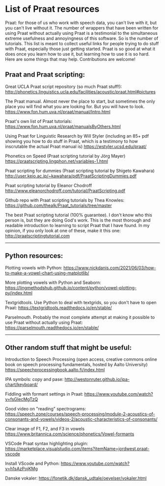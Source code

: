 # List of Praat resources

Praat: for those of us who work with speech data, you can't live with it, but you can't live without it. The number of wrappers that have been written for using Praat without actually using Praat is a testimonial to the simultaneous extreme usefulness and annoyingness of this software. So is the number of tutorials. This list is meant to collect useful links for people trying to do stuff with Praat, especially those just getting started. Praat is so good at what it does once you learn how to use it, but learning how to use it is so hard. Here are some things that may help. Contributions are welcome!

## Praat and Praat scripting:

Great UCLA Praat script repository (so much Praat stuff!):
http://phonetics.linguistics.ucla.edu/facilities/acoustic/praat.html#pictures

The Praat manual. Almost never the place to start, but sometimes the only place you will find what you are looking for. But you will have to look.
https://www.fon.hum.uva.nl/praat/manual/Intro.html

Praat's own list of Praat tutorials: https://www.fon.hum.uva.nl/praat/manualsByOthers.html

Using Praat for Linguistic Research by Will Styler (including an 85+ pdf showing you how to do stuff in Praat, which is a testimony to how inscrutable the actual Praat manual is)
https://wstyler.ucsd.edu/praat/

Phonetics on Speed (Praat scripting tutorial by Jörg Mayer)
https://praatscripting.lingphon.net/variables-1.html

Praat scripting for dummies (Praat scripting tutorial by Shigeto Kawahara)
http://user.keio.ac.jp/~kawahara/pdf/PraatScriptingDummies.pdf

Praat scripting tutorial by Eleanor Chodroff
http://www.eleanorchodroff.com/tutorial/PraatScripting.pdf

Github repo with Praat scripting tutorials by Thea Knowles:
https://github.com/thealk/Praat_tutorials/tree/master

The best Praat scripting tutorial (100% guarantee). I don't know who this person is, but they are doing God's work. This is the most thorough and readable introduction to learning to script Praat that I have found. In my opinion, if you only look at one of these, make it this one:
http://praatscriptingtutorial.com

---

## Python resources:

Plotting vowels with Python:
https://www.nickdanis.com/2021/06/03/how-to-make-a-vowel-chart-using-matplotlib/

More plotting vowels with Python and Seaborn:
https://lingmethodshub.github.io/content/python/vowel-plotting-py/index.html

Textgridtools. Use Python to deal with textgrids, so you don't have to open Praat:
https://textgridtools.readthedocs.io/en/stable/

Parselmouth. Probably the most complete attempt at making it possible to use Praat without actually using Praat:
https://parselmouth.readthedocs.io/en/stable/

---

## Other random stuff that might be useful:

Introduction to Speech Processing (open access, creative commons online book on speech processing fundamentals, hosted by Aalto University)
https://speechprocessingbook.aalto.fi/index.html

IPA symbols: copy and pase:
http://westonruter.github.io/ipa-chart/keyboard/

Fiddling with formant settings in Praat:
https://www.youtube.com/watch?v=fsGIecMgTzQ

Good video on "reading" spectrograms:
https://speech.zone/courses/speech-processing/module-2-acoustics-of-consonants-and-vowels/videos-2/acoustic-characteristics-of-consonants/

Clear image of F1, F2, and F3 in vowels
https://www.britannica.com/science/phonetics/Vowel-formants

VSCode Praat syntax highlighting plugin:
https://marketplace.visualstudio.com/items?itemName=jordwest.praat-vscode

Install VScode and Python: https://www.youtube.com/watch?v=h1sAzPojKMg

Danske vokaler:
https://fonetik.dk/dansk_udtale/oevelser/vokaler.html